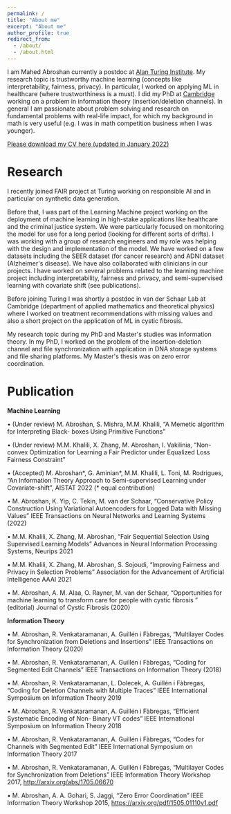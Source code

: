 ```yaml
---
permalink: /
title: "About me"
excerpt: "About me"
author_profile: true
redirect_from: 
  - /about/
  - /about.html
---
```


I am Mahed Abroshan currently a postdoc at [Alan Turing Institute](https://www.turing.ac.uk/). My research topic is trustworthy machine learning (concepts like interpretability, fairness, privacy). In particular, I worked on applying ML in healthcare (where trustworthiness is a must). I did my PhD at [Cambridge](http://www.eng.cam.ac.uk/research/academic-divisions/information-engineering/research-groups/signal-processing-and) working on a problem in information theory (insertion/deletion channels). In general I am passionate about problem solving and research on fundamental problems with real-life impact, for which my background in math is very useful (e.g. I was in math competition business when I was younger).

[Please download my CV here (updated in January 2022)](http://mahedab.github.io/files/CV.pdf)

Research
======
I recently joined FAIR project at Turing working on responsible AI and in particular on synthetic data generation. 

Before that, I was part of the Learning Machine project working on the deployment of machine learning in high-stake applications like healthcare and the criminal justice system. We were particularly focused on monitoring the model for use for a long period (looking for different sorts of drifts). I was working with a group of research engineers and my role was helping with the design and implementation of the model. We have worked on a few datasets including the SEER dataset (for cancer research) and ADNI dataset (Alzheimer's disease). We have also collaborated with clinicians in our projects. I have worked on several problems related to the learning machine project including interpretability, fairness and privacy, and semi-supervised learning with covariate shift (see publications). 

Before joining Turing I was shortly a postdoc in van der Schaar Lab at Cambridge (department of applied mathematics and theoretical physics) where I worked on treatment recommendations with missing values and also a short project on the application of ML in cystic fibrosis.

My research topic during my PhD and Master's studies was information theory. In my PhD, I worked on the problem of the insertion-deletion channel and file synchronization with application in DNA storage systems and file sharing platforms. My Master's thesis was on zero error coordination.

Publication
======
**Machine Learning**

• (Under review) M. Abroshan, S. Mishra, M.M. Khalili, “A Memetic algorithm for Interpreting Black- boxes Using Primitive Functions”

• (Under review) M.M. Khalili, X. Zhang, M. Abroshan, I. Vakilinia, “Non-convex Optimization for Learning a Fair Predictor under Equalized Loss Fairness Constraint”

• (Accepted) M. Abroshan\*, G. Aminian\*, M.M. Khalili, L. Toni, M. Rodrigues, “An Information Theory Approach to Semi-supervised Learning under Covariate-shift”, AISTAT 2022
(\* equal contribution)

• M. Abroshan, K. Yip, C. Tekin, M. van der Schaar, “Conservative Policy Construction Using Variational Autoencoders for Logged Data with Missing Values” IEEE Transactions on Neural Networks and Learning Systems (2022)

• M.M. Khalili, X. Zhang, M. Abroshan, “Fair Sequential Selection Using Supervised Learning Models” Advances in Neural Information Processing Systems, Neurips 2021

• M.M. Khalili, X. Zhang, M. Abroshan, S. Sojoudi, “Improving Fairness and Privacy in Selection Problems” Association for the Advancement of Artificial Intelligence AAAI 2021

• M. Abroshan, A. M. Alaa, O. Rayner, M. van der Schaar, “Opportunities for machine learning to transform care for people with cystic fibrosis ” (editorial) Journal of Cystic Fibrosis (2020)

**Information Theory**

• M. Abroshan, R. Venkataramanan, A. Guillén i Fàbregas, “Multilayer Codes for Synchronization from Deletions and Insertions” IEEE Transactions on Information Theory (2020)

• M. Abroshan, R. Venkataramanan, A. Guillén i Fàbregas, “Coding for Segmented Edit Channels” IEEE Transactions on Information Theory (2018)

• M. Abroshan, R. Venkataramanan, L. Dolecek, A. Guillén i Fàbregas, “Coding for Deletion Channels with Multiple Traces” IEEE International Symposium on Information Theory 2019

• M. Abroshan, R. Venkataramanan, A. Guillén i Fàbregas, “Efficient Systematic Encoding of Non- Binary VT codes” IEEE International Symposium on Information Theory 2018

• M. Abroshan, R. Venkataramanan, A. Guillén i Fàbregas, “Codes for Channels with Segmented Edit” IEEE International Symposium on Information Theory 2017

• M. Abroshan, R. Venkataramanan, A. Guillén i Fàbregas, “Multilayer Codes for Synchronization from Deletions” IEEE Information Theory Workshop 2017, http://arxiv.org/abs/1705.06670

• M. Abroshan, A. A. Gohari, S. Jaggi, ‘‘Zero Error Coordination” IEEE Information Theory Workshop 2015, https://arxiv.org/pdf/1505.01110v1.pdf
